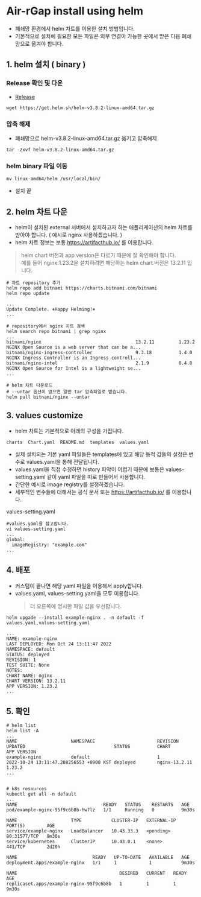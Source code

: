 # Air-rGap install using helm
- 폐쇄망 환경에서 helm 차트를 이용한 설치 방법입니다.
- 기본적으로 설치에 필요한 모든 파일은 외부 연결이 가능한 곳에서 받은 다음 폐쇄망으로 옮겨야 합니다.

## 1. helm 설치 ( binary ) 
###  Release 확인 및 다운
- [Release](https://github.com/helm/helm/releases)

```
wget https://get.helm.sh/helm-v3.8.2-linux-amd64.tar.gz
```

### 압축 해제

-   폐쇄망으로 helm-v3.8.2-linux-amd64.tar.gz 옮기고 압축해제

```
tar -zxvf helm-v3.8.2-linux-amd64.tar.gz
```

###  helm binary 파일 이동
```
mv linux-amd64/helm /usr/local/bin/
```
- 설치 끝


## 2. helm 차트 다운
- helm이 설치된 external 서버에서 설치하고자 하는 애플리케이션의 helm 차트를 받아야 합니다. ( 예시로 nginx 사용하겠습니다. )
- helm 차트 정보는 보통 https://artifacthub.io/ 를 이용합니다.
> helm chart 버전과 app version은 다르기 때문에 잘 확인해야 합니다.  
> 예를 들어 nginx:1.23.2을 설치하려면 해당하는 helm chart 버전은 13.2.11 입니다.

```
# 차트 repository 추가
helm repo add bitnami https://charts.bitnami.com/bitnami
helm repo update

...
Update Complete. ⎈Happy Helming!⎈
...

# repository에서 nginx 차트 검색
helm search repo bitnami | grep nginx
...
bitnami/nginx                                   13.2.11         1.23.2          NGINX Open Source is a web server that can be a...
bitnami/nginx-ingress-controller                9.3.18          1.4.0           NGINX Ingress Controller is an Ingress controll...
bitnami/nginx-intel                             2.1.9           0.4.8           NGINX Open Source for Intel is a lightweight se...
...

# helm 차트 다운로드
# --untar 옵션이 없으면 일반 tar 압축파일로 받습니다.
helm pull bitnami/nginx --untar
```

## 3. values customize
- helm 차트는 기본적으로 아래의 구성을 가집니다.
```
charts  Chart.yaml  README.md  templates  values.yaml
```
- 실제 설치되는 기본 yaml 파일들은 templates에 있고 해당 동적 값들의 설정은 변수로 values.yaml을 통해 전달됩니다. 
- values.yaml을 직접 수정하면 history 파악이 어렵기 때문에 보통은 values-setting.yaml 같이 yaml 파일을 따로 만들어서 사용합니다.
- 간단한 예시로 image registry를 설정하겠습니다.
- 세부적인 변수들에 대해서는 공식 문서 또는 https://artifacthub.io/ 를 이용합니다.

values-setting.yaml 
```
#values.yaml을 참고합니다.
vi values-setting.yaml 
...
global:
  imageRegistry: "example.com"
...
```

## 4. 배포
- 커스텀이 끝나면 해당 yaml 파일을 이용해서 apply합니다.
- values.yaml, values-setting.yaml을 모두 이용합니다.
  > 더 오른쪽에 명시한 파일 값을 우선합니다.
```
helm upgade --install example-nginx . -n default -f values.yaml,values-setting.yaml

...
NAME: example-nginx
LAST DEPLOYED: Mon Oct 24 13:11:47 2022
NAMESPACE: default
STATUS: deployed
REVISION: 1
TEST SUITE: None
NOTES:
CHART NAME: nginx
CHART VERSION: 13.2.11
APP VERSION: 1.23.2
...
```
## 5. 확인

```
# helm list
helm list -A
...
NAME                    NAMESPACE                       REVISION        UPDATED                                 STATUS          CHART                           APP VERSION
example-nginx           default                         1               2022-10-24 13:11:47.208256553 +0900 KST deployed        nginx-13.2.11                   1.23.2
...


# k8s resources
kubectl get all -n default
...
NAME                                READY   STATUS    RESTARTS   AGE
pod/example-nginx-95f9c6b8b-hw7lz   1/1     Running   0          9m30s

NAME                    TYPE           CLUSTER-IP   EXTERNAL-IP   PORT(S)        AGE
service/example-nginx   LoadBalancer   10.43.33.3   <pending>     80:31577/TCP   9m30s
service/kubernetes      ClusterIP      10.43.0.1    <none>        443/TCP        2d20h

NAME                            READY   UP-TO-DATE   AVAILABLE   AGE
deployment.apps/example-nginx   1/1     1            1           9m30s

NAME                                      DESIRED   CURRENT   READY   AGE
replicaset.apps/example-nginx-95f9c6b8b   1         1         1       9m30s

```
